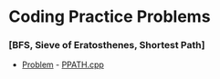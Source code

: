 # Coding Practice Problems
### [BFS, Sieve of Eratosthenes, Shortest Path] 
   -  [Problem](https://www.spoj.com/problems/PPATH/)   - [PPATH.cpp]()
    
    
